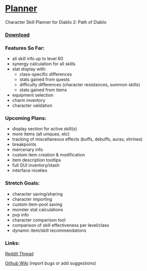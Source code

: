 # [Planner](https://moreina.github.io/planner/)
Character Skill Planner for Diablo 2: Path of Diablo
### [Download](https://github.com/Moreina/planner/archive/v1.03.zip)
### Features So Far:
* all skill info up to level 60
* synergy calculation for all skills
* stat display with:
  * class-specific differences
  * stats gained from quests
  * difficulty differences (character resistances, summon skills)
  * stats gained from items
* equipment selection
* charm inventory
* character validation

### Upcoming Plans:
* display section for active skill(s)
* more items (all uniques, etc)
* tracking of miscellaneous effects (buffs, debuffs, auras, shrines)
* breakpoints
* mercenary info
* custom item creation & modification
* item description tooltips
* full GUI inventory/stash
* interface niceties

### Stretch Goals:
* character saving/sharing
* character importing
* custom item-pool saving
* monster stat calculations
* pvp info
* character comparison tool
* comparison of skill effectiveness per level/class
* dynamic item/skill recommendations

### Links:
[Reddit Thread](https://www.reddit.com/r/pathofdiablo/comments/f81e5u/character_skill_calculator_with_skill_info_up_to/)

[Github Wiki](https://github.com/Moreina/planner/wiki/Home/_edit) (report bugs or add suggestions)
